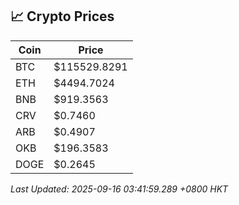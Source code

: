 ## 📈 Crypto Prices

| Coin | Price |
| ---- | ----- |
| BTC | $115529.8291 |
| ETH | $4494.7024 |
| BNB | $919.3563 |
| CRV | $0.7460 |
| ARB | $0.4907 |
| OKB | $196.3583 |
| DOGE | $0.2645 |

_Last Updated: 2025-09-16 03:41:59.289 +0800 HKT_